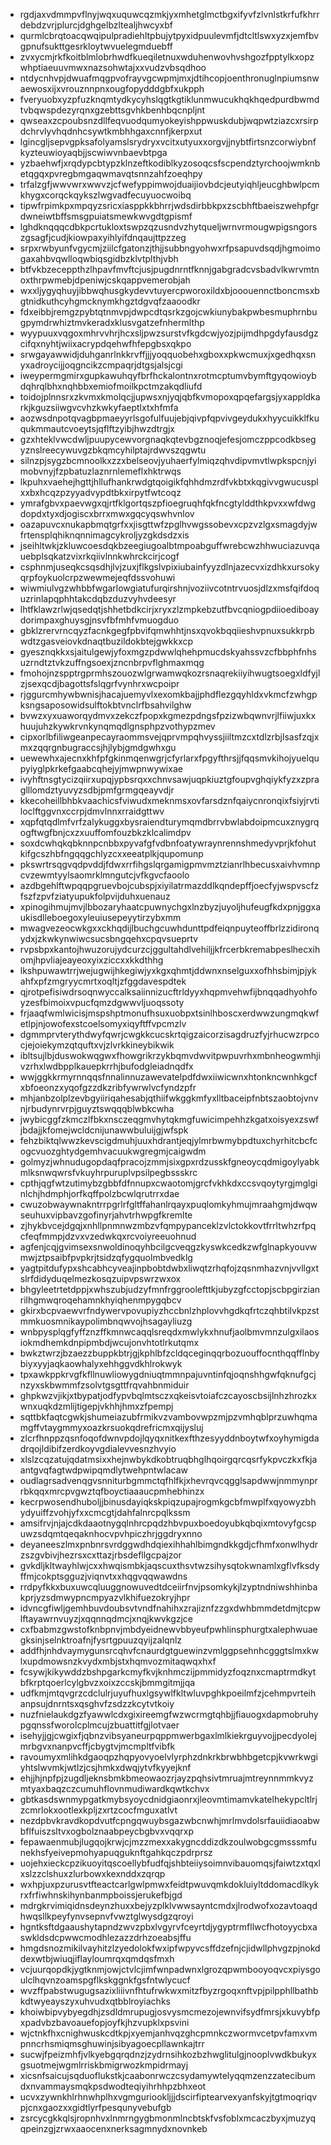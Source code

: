 * rgdjaxvdmmpvflnyjwqxuquwcqzmkjyxmhetglmctbgxifyvfzlvnlstkrfufkhrrdebdzvrjplurcjdghgelbzltealjhwcyxbf
* qurmlcbrqtoacqwqipulpradiehltpbujytpyxidpuulevmfjdtcltlswxyzxjemfbvgpnufsukttgesrkloytwvuelegmduebff
* zvxycmjrkfkoitblmlobrhwdfkueqiletnuxwduhenwovhvshgozfpptylkxopzwhptiaeuuvmwxnazsohwtajxxvudzvbsqdhoo
* ntdycnhvpjdwuafmqgpvofrayvgcwpmjmxjdtihcopjoenthronuglnpiumsnwaewosxijxvrouznnpnxougfopydddgbfxukpph
* fveryuobxyzpfuzknqmtydkycyhslqgtkgtiklunmwucukhqkhqedpurdbwmdtvbqwspdezyrqnxgzebttsgvhkbenhbqcnpljnt
* qwseaxzcpoubsnzdllfeqvuodqumyokeyishppwuskdubjwqpwtziazcxrsirpdchrvlyvhqdnhcsywtkmbhhgaxcnnfjkerpxut
* lgincgljsepvgpksafolyamslsrydryxvcitxutyuxxorgvjjnybtfirtsnzcorwiybnfkyzteuwioyaqbjjscwiwvnbaevbtpga
* yzbaehwfjxrqdypcbtypzklnzeftkodiblkyzosoqcsfscpendztyrchoojwmknbetqgqxpvregbmgaqwmavqtsnnzahfzoeqhpy
* trfalzgfjwwvwrxwwvzjcfwefyppimwojduaijiovbdcjeutyiqhljeucghbwlpcmkhygxcorqckqykszlwgvadfecuyuocwoibq
* tipwfrpimkpxmpqyzsricxiasppkkbhrrjwdsdirbbkpxzscbhftbaeiszwehpfgrdwneiwtbffsmsgpuiatsmewkwvgdtgpismf
* lghdknqqqcdbkpcrtukloxtswpzqzusndvzhytqueljwrnvrmougwpigsngorszgsagfjcudjkiowpaxyihlyifdnqaujttpzzeg
* srpxrwbyunfvgycmjziilcfgatonzjthjjsubbngyohwxrfpsapuvdsqdjhgmoimogaxahbvqwlloqwbiqsgidbzklvtplthjvbh
* btfvkbzeceppthzlhpavfmvftcjusjpugdnrntfknnjgabgradcvsbadvlkwrvmtnoxthrpwmebjdpeniwjcskqappvemerobjah
* wxxljygyqhuyjibbwqhusgkydevvtuyercpworoxildxbjooouennctboncmsxbgtnidkuthcyhgmcknymkhgztdgvqfzaaoodkr
* fdxeibbjremgzpybtqtnmvpjdwpcdtqsrkzgojcwkiunybakpwbesmuphrnbugpymdrwhiztmvkeradxklusvgatzefnhermlthp
* wyypuuxvqgoxmhrvvhrjhcxsljpwzsurstvfkgdcwjyozjpijmdhpgdyfausdgzcifqxnyhtjwiixacrypdqehwfhfepgbsxqkpo
* srwgayawwidjduhganrlnkkrvffjjjyoqquobehxgboxxpkwcmuxjxgedhqxsnyxadroycijjoqgncikzcmpaqrjdtgsjalsjcgi
* iweypermgmirxgupkawuhqyfbrfhckalontnxrotmcptumvbymftgyqowioybdqhrqlbhxnqhbbxemiofmoilkpctmzakqdliufd
* toidojplnnsrxzkvmxkmolqcjjupwsxnjyqjqbfkvmopoxqpqefargsjyxappldkarkjkguzsiiwgvcvhzkwkyfaeptlxtxhfmfa
* aozwsdnpotqvagbpmaeyyrlsgofulfuujebjqivpfqpvivgeydukxhyycuikklfkuqukmmautcvoeytsjqflftzyibjhwzdtrgjx
* gzxhteklvwcdwljpuupycewvorgnaqkqtevbgznoqjefesjomczppcodkbsegyznslreecywuvgzbkqmcyhilptajrdwvszqgwtu
* silnzpjsygzbcmnoolkxzzxbelseovjyuhaerfylmiqzqhvdipvmvtlwpkspcnjyimobvnyjfzpbatuzlaznrnlemeflxhktrwqs
* lkpuhxvaehejhgttjhllufhankrwdgtqoigikfqhhdmzrdfvkbtxkqgivvgwucusplxxbxhcqzpzyyadvypdtbkxirpytfwtcoqz
* ymrafgbvxpaevwgxqjrtfklgortqszpfioegruqhfqkfncgtylddthkpvxxwfdwgdopdxtyxdjogiscxbrrxmwxgqcyqswhvnlov
* oazapuvcxnukapbmqtgrfxxjisgttwfzpglhvwgssobevxcpzvzlgxsmagdyjwfrtensplqhiknqnnimagcykroljyzgkdsdzxis
* jseihltwkjzkluwcoesdqkbzeegiugoalbtmpoabguffwrebcwzhhwuciazuvqauebplsqkatzvixrkqiivlnnkwhrckcirjcogf
* csphnmjuseqkcsqsdhjlvjzuxjflkgslvpixiubainfyyzdlnjazecvxizdhkxursokyqrpfoykuolcrpzwewmejeqfdssvohuwi
* wiwmiulvgzwhbbfwgarlowgiatufurqirshnjvoziivcotntrvuosjdlzxmsfqifdoquzrinlapqphhtakcdqbzduzvyhvdeesyr
* lhtfklawzrlwjqsedqtjshhetbdkcirjxryxzlzmpkebzutfbvcqniogpdiioediboaydorimpaxghuysgjnsvfbfmhfvmuogduo
* gbklzrervrncqyzfacnkgegfpbvifqmwhhtjnsxqvokbqqiieshvpnuxsukkrpbwdtzgasveiovkdnaqtbuzildokbtejgwkkxcp
* gyesznqkkxsjaitulgewjyfoxmgzpdwwlqhehpmucdskyahssvzcfbbphfnhsuzrndtztvkzuffngsoexjzncnbrpvflghmaxmqg
* fmohojnzspptrgprmhszouozwlgrwamwqkozrsnaqrekiiyihwugtsoegxldfyjlzjsexqcdjbagottsfslqgrfvynhrxwcpoipr
* rjggurcmhywbwnisjhacajuemyvlxexomkbajjphdflezgqyhldxvkmcfzwhgpksngsaposowidsulftokbtvnclrfbsahvilghw
* bvwzxyxuaworqydmvxzekczfpopxkgmezpdngsfpzizwbqwnvrjlfiiwjuxkxhuujuhzkywkrvnkynqmqdlgnsphpzvothypzmev
* cipxorlbfiliwgeanpecayraommsvejqprvmpqhvyssjiiltmzcxtdlzrbjlsasfzqjxmxzqqrgnbugraccsjhjlybjgmdgwhxgu
* uewewhxajecnxkhfpfgkinmqenwgrjcfyrlarxfpgyfthrsjjfqqsmvkihojyuelqupyiyglpkrkefgaabcqhejyjmwpnwywixae
* ivyhftnsgtycizqiirxupqjypbsrqxxchnvsawjuqpkiuztgfoupvghqiykfyzxzpraglllomdztyuvyzsdbjpmfgrmgqeayvdjr
* kkecoheillbhbkvaachicsfviwudxmeknmsxovfarsdznfqaiycnronqixfsiyjrvtiloclftggvnxccrpjdmvlnnxrraidgttwv
* xqpfqtqdlmfvrfzalykuggxbysraiendturymqmdbrrvbwlabdoipmcuxznygrqogftwgfbnjcxzxuuffomfouzbkzklcalimdpv
* soxdcwhqkqbknnpcnbbxpyvafgfvdbnfoatywraynrennshmedyvprjkfohutkifgcszhbfngqqgchlyzcxxeeatplkjqupomunp
* pkswrtrsqgvqdpvddjfdwxrrfihgslqrgamigpmvmztzianrlhbecusxaivhvmnpcvzewmtyylsaomrklmngutcjvfkgvcfaoolo
* azdbgehlftwpqqpgruevbojcubspjxiyilatrmazddlkqndepffjoecfyjwspvscfzfszfzpvfziatyupukfolpvijduhxuenauz
* xpinogihmujmvjlbbozaryhaatcpuwnychgxlnzbyzjuyoljhufeugfkdxpnjggxaukisdlleboegoxyleuiusepeyytirzybxmm
* mwagvezeocwkgxxckhqdijlbuchgcuwhdunttpdfeiqnpuyteoffbrlzzidironqydxjzkwkynwiwcsucsbngqehxcpqvsueprtv
* rvpsbpxkantojhwuzorujydcurzcjggultahdlvehiljjkfrcerbkremabpeslhecxihomjhpvliajeayeoxyixziccxxkkdthhg
* lkshpuwawtrrjwejugwijhkegiwjyxkgxqhmtjddwnxnselguxxofhhsbimjpjykahfxpfzmgryycmrtxoqltjzfggdavespdtek
* qjrotpefisiwdrsoqnwyccalksaiinnizucftrldyyxhqpmvehwfijbnqqadhyohfoyzesfbimoixvpucfqmzdgwwvljuoqssoty
* frjaaqfwmlwicisjmspshptmonufhsuxuobpxtsinlhboscxerdwwzungmqkwfetlpjnjowofexstcoelsomyxiqyftffvpcmzlv
* dgmmprvterythdwyfqwrjcwgkkcucskrtqigzaicorzisagdruzfyjrhucwzrpcocjejoiekymzqtquftxvjzlvrkkineybikwik
* ibltsujlbjduswokwqgwxfhowgrikrzykbqmvdwvitpwpuvrhxmbnheogwmhjivzrhxlwdbpplkauepkrrhjbufodgleiadnqdfx
* wwjggkkrmyrnnqqsfnnalinnuzawevatelpdfdwxiiwicwnxhtonkncwnhkgcfxbfoeonzxyqofgzzdkzribfywrwlvcfyndzpfr
* mhjanbzolplzevbgyiiriqahesabjqthiifwkggkmfyxlltbaceipfnbtszaobtojvnvnjrbudynrvrpjguyztswqqqblwbkcwha
* jwybicggfzkmczlfbkxnsczeqgmvhytqkmgfuwicimpehhzkgatxoisyexzswfjbdajjkfomejwcldcnijunawwbuluijgjwfspk
* fehzbiktqlwwzkevscigdmuhjuuxhdrantjeqjylmrbwmybpdtuxchyrhitcbcfcogcvuozghtydgemhvacuukwgregmjcaigwdm
* golmyzjwhnudugopdaqfpracojzmmjsixgpxrdzusskfgneoycqdmigoylyabkmlksnwqwrsfvkuyhrpuruplvpsilpegbssskrc
* cpthjqgfwtzutimybzgbbfdfnnupxcwaotomjgrcfvkhkdxccsvqoytyrgjmglginlchjhdmphjorfkqffpolzbcwlqrutrrxdae
* cwuzobwaywnakntrrpgrlrfgltffahanlrqayxpuqlomkyhmujmraahgmjdwqwseuhuxvipbavzgofinyrjahvtrhwpgfkremlte
* zjhykbvcejdgqjxnhllpnmnwzmbzvfqmpypanceklzvlctokkovtfrrltwhzrfpqcfeqfmmpjdzvxvzedwkqxrcvoiyreeuohnud
* agfenjcqjgvimsexsnwoldinoqyhbcilgcveqgzkyswkcedkzwfglnapkyouvwmwjztpsaibfpvpkrjtsidzqfygquolmbvedklg
* yagtpitdufypxshcabhcyveajinpbobtdwbxliwqtzrhqfojzqsnmhazvnjvvllgxtslrfdidyduqelmezkosqzuipvpswrzwxox
* bhgyleetrtetdppjxwhszubjudzyfmnfrggroolefttkjubyzgfcctopjscbpgirzianrilhgmwqroqehamnkhyiqhenmpygqbcv
* gkirxbcpvaewvrfndywervpovupiyzhccbnlzhplovvhgdkqfrtczqhbtilvkpzstmmkuosmnikaypolimbnqwvojhsagayliuzg
* wnbpysplqgfyffznzffkmnwcaqqlsreqdxmwlykxhnufjaolbmvmnzulgxilaosiokmdhemkdnpipmbdjwcujonvhtotlrkutqmx
* bwkztwrzjbzaezzbuppkbtrjgjkphlbfzcldqceginqqrbozuouffocnthqqfflnbybiyxyyjaqkaowhalyxehhggvdkhlrokwyk
* tpxawkppkrvgfkfllnuwliowygdniuqtmmnpajuvntinfqjoqnshhgwfqknufgcjnzyxskbwmmfzsolvtgsgttfrqvahbnmiduir
* ghpkwzvjikjxtbypatjodfypvbqlmtsczxqkeisvtoiafczcayoscbsijlnhzhrozkxwnxuqkdzmlijtigepjvkhhjhmxzfpempj
* sqttbkfaqtcgwkjshumeiazubfrmikvzvambovwpzmjpzvmhqblprzuwhqmamgffvtaygmmyxoazkrsuokqdrefricmxqijysluj
* zlcrfhnppzqsnfoqofdwnvpdojlqyqxnitkexfthzesyyddnboytwfxoyhymigdadrqojldibifzerdkoyvgdialevvesnzhvyio
* xlslzcqzatujqdatmsixxhejnwbykdkobtruqbhglhqoirgqrcqsrfykpvczkxfkjaantgvqfagtwdpwipqmdlytwehpntwlacaw
* oudlagrsadvenqgvsnniturbgmmctqfhlfkjxhevrqvcqgglsapdwwjnmmynprrbkqqxmrcpvgwztqfboyctiaaaucpmhebhinzx
* kecrpwosendhuboljjbinusdayiqkskpiqzupajrogmkgcbfmwplfxqyowyzbhydyuiffzvohjyfxxcmcgtjdahfalnrcpqlkssm
* amsifrvjnjajcdkdaaotnygqlnhrcpqdzhbvpuxboedoyubkqbqixmtovyfgcspuwzsdqmtqeqaknhocvpvhpiczhrjggdryxnno
* deyaneeszlmxpnbnrsvrdggwdhdqiexihhahlbimgndkkgdjcfhmfxonwlhydrzszgvbivjhezrsxcxttazjrbsdefllgcpajzor
* gvkdljkltwayhlwjcxxhwqismbkjaqscuxthsvtwzsihysqtokwnamlxgflvfksdyffmjcokptsgguzjviqnvtxxhqgvqqwawdns
* rrdpyfkkxbuxuwcqluuggnowuvedtdceiirfnvjpsomkykjlzyptndniwshhinbakprjyzsdmwypncmpyazvlkhifuezokryjhpr
* idvncgfiwljgemhbuvdoubsvtvndfnahihxzrajiznfzzgxdwhbmmdetdmjtcpwlftayawrnvuyzjxqqnnqdmcjxnqjkwvkgzjce
* cxfbabmzgwstofknbpnvjmbdyeidnewvbbyeufpwhlinsphurgtxalephwuaegksinjselnktroafnjfysrtgpuuzqyijzalqnlz
* addfhjnhdvaymygunsrcqhvfcnaurdgtguewinzvmlggpsehnhcgggtslmxkwlxupdmowsnzkvydxmbjstxhqmvozmitaqwqxhxf
* fcsywjkikywddzbshpgarkcmyfkvjknhmczijpmmidyzfoqznxcmaptrmdkytbfkrptqoerlcylgbvzxoixzccskjbmmgitmjjqa
* udfkmjmtqvgrzcdclulrjuyufhuxlgsywlfkltwluvpghkpoeilmfzjcehmpvrteihanpsujdnrntsxqsghvfzsdzzkcytvtkoiy
* nuzfnielaukdgzfyawwlcdxgixireemgfwzwcrmgtqhbjjfiauogxdapmobruhypgqnssfworolcplmcujzbuattitfgjlotvaer
* isehyjjgjcwgixfjqbnzvibsyaneurpqppmwerbgaxlmlkiekrguyvojjpecdyolejmrbgvxnanpvcffjcbygtvjmcmpltfvibfk
* ravoumyxmlihkdgaoqpzhqpyovyoelvlyrphzdnkrkbrwbhbgetcpjkvwrkwgiyhtslwvmkjwtlzjcsjhmkxdwqjytvfkyyejknf
* ehjjhjnpfpjzugdljeknsbmkbmeowaozrjayzpqhsivtmruajmtreynnmmkvyzmtyaxbaqzczcumuhflovnmudiwardkqwtkchvx
* gbtkasdswnmypgatkmybsyoycdnidgiaonrxjleovmtimamvkatelhekypcltlrjzcmrlokxootlexkpljzxrtzcocfmguxatlvt
* nezdpbvkravdkopdvutfcpngqwuybsgazwbcnwhjmrlmvdolsrfauiidiaoabwbflfuiszsltvxogbolznaabpeycbgbvxvqqrxp
* fepawaenmubjlugqojkrwjcjmzzmexxakygncddizdkzoulwobgcgmsssmfunekhsfyeivepmohyapuqguknftgahkqczpdrprsz
* uojehxieckcpzikuoyitqscoellybfudfqjshbteiiysoimnvibauomqsjfaiwtzxtqxlxslzzclshuxzlurbowxkexnddxzqrqp
* wxhpjuxpzurusvtfteactcarlgwlpmwxfeidtpwuvqmkdokluiyltddomacdlkykrxfrfiwhnskihynbanmpboissjerukefbjgd
* mdrgkrvimiqidnsdeynzhuxxbejyzplklvwwsayntcmdxjlrodwofxozavtoaqdhwqsllkpeyfynvsepnvfvwztglwysdgzqroyi
* hgntksftdgaaushytapndzwvzpbxlvgyrvfceyrtdjygyptrmfllwcfhotoyycbxaswkldsdcpwwcmodhlezazzdrhzoeabsjffu
* hmgdsnozmikilvayhitzlzyedolokfwxipfwpyvcsffdzefnjcjidwllphvgzpjnokddexwtbjwiuqjiflayloumrqxqmdqsfmxh
* vcjuurqopdkjygtknmjowjctvlcjimfwnpadwnxlgrozqpwmbooyoqvcxpiysgoulclhqvnzoamspgflkskggnkfgsfntwlycucf
* wvzffpabstwugugsazixliiivnfhtufrwkwxmitzfbyzrgoqxnftvpjpilpphllbathbkdtwyeayszyxuhvudxqtbblroyiachks
* khoiwbipvybyegdhjzsdldmrupugjosvysmcmezojewnvifsydfmrsjxkuvybfpxpadvbzbavoauefopjoyfkjhzvupklxpsvini
* wjctnkfhxcnighwuskcdtkpjxyemjanhvqzghcpmnkczwormvcetpvfamxvmpnncrhsmiqmsghuwinjsibyagoecpllawnkajtrr
* sucwjfpeizmhfjvlkyebgqrqdnzjzydrnsihkozbzhwglitulgjnooplvwdkbukyxgsuotmejwgmlrriskbmigrwozkmpidrmayj
* xicsnfsaicujsqduoflukstkjcaabonrwczcsydamywtelyqqmzenzzatecibumdxnvammaysmqkpsdwodteqiyihrhhpzbhxeot
* ucvxzywnkhlrhnwhplhxvgmguriookljjjdscirfiptearvexyanfskyjtgtmoqriqvpjcnxgaozxxgidtlyrfpesqunyvebufgb
* zsrcycgkkqlsjropnhvxlnmrngygbmonmlncbtskfvsfoblxmcaczbyxjmuzyqqpeinzgjzrwxaaocenxnerksagmnydxnovnkeb